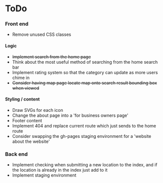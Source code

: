 # ToDo

### Front end

+ Remove unused CSS classes

#### Logic

+ ~~Implement search from the home page~~
+ Think about the most useful method of searching from the home search bar
+ Implement rating system so that the category can update as more users chime in
+ ~~Consider having map page locate map onto search result bounding box when viewed~~

#### Styling / content

+ Draw SVGs for each icon
+ Change the about page into a 'for business owners page'
+ Footer content
+ Implement 404 and replace current route which just sends to the home route
+ Consider swapping the gh-pages staging environment for a 'website about the website'

### Back end

+ Implement checking when submitting a new location to the index, and if the location is already in the index
just add to it
+ Implement staging environment